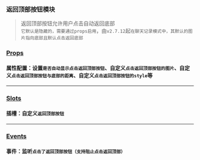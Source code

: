 ### 返回顶部按钮模块
> 返回顶部按钮允许用户点击自动返回底部  
`它默认是隐藏的，需要通过props启用`，由`v2.7.12`起`在聊天记录模式中，其默认的图片指向底部且默认点击返回底部`

### [Props](/api/props/back-to-top.html)
#### 属性配置：设置`是否自动显示点击返回顶部按钮`、自定义`点击返回顶部按钮的图片`、自定义`点击返回顶部按钮与底部的距离`、自定义`点击返回顶部按钮的style`等
***
### [Slots](/api/slot/main.html#返回顶部按钮slot)
#### 插槽：自定义`返回顶部按钮`
***
### [Events](/api/events/main.html#返回顶部按钮相关事件)
#### 事件：监听`点击了返回顶部按钮（支持阻止点击返回顶部）`